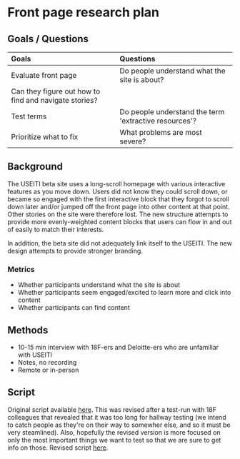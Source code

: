 # Front page research plan

## Goals / Questions
Goals | Questions
:----- | :---------
Evaluate front page | Do people understand what the site is about?
 | Can they figure out how to find and navigate stories?
Test terms | Do people understand the term 'extractive resources'?
Prioritize what to fix | What problems are most severe?

## Background

The USEITI beta site uses a long-scroll homepage with various interactive features as you move down. Users did not know they could scroll down, or became so engaged with the first interactive block that they forgot to scroll down later and/or jumped off the front page into other content at that point. Other stories on the site were therefore lost. The new structure attempts to provide more evenly-weighted content blocks that users can flow in and out of easily to match their interests.

In addition, the beta site did not adequately link itself to the USEITI. The new design attempts to provide stronger branding.

### Metrics

* Whether participants understand what the site is about
* Whether participants seem engaged/excited to learn more and click into content
* Whether participants can find content

## Methods
* 10-15 min interview with 18F-ers and Deloitte-ers who are unfamiliar with USEITI
* Notes, no recording
* Remote or in-person

## Script

Original script available [here](https://github.com/18F/doi-extractives-data/blob/research/research/sprint17/sprint17_interview-script.md). This was revised after a test-run with 18F colleagues that revealed that it was too long for hallway testing (we intend to catch people as they're on their way to somewher else, and so it must be very steamlined). Also, hopefully the revised version is more focused on only the most important things we want to test so that we are sure to get info on those. Revised script [here](https://github.com/18F/doi-extractives-data/blob/research/research/sprint17/sprint17_interview-script-revised.md).
